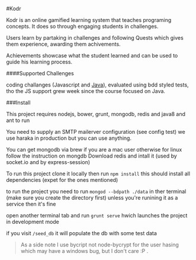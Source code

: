 #Kodr

Kodr is an online gamified learning system that teaches programing concepts. It does so through engaging students in challenges.


Users learn by partaking in challenges and following Quests which gives them experience, awarding them achivements.

Achievements showcase what the student learned and can be used to guide his learning process.


####Supported Challenges

coding challanges (Javascript and [Java](https://github.com/amrdraz/java-code-runner)), evaluated using bdd styled tests, tho the JS support grew week since the course focused on Java.

###Install

This project requires nodejs, bower, grunt, mongodb, redis and java8 and ant to run

You need to supply an SMTP mailerver configuration (see config test) we use haraka in production but you can use anything.

You can get mongodb via brew if you are a mac user otherwise for linux follow the instruction on mongdb
Download redis and intall it (used by socket.io and by express-session)

To run this project clone it locally then run `npm install`
this should install all dependencies (expet for the ones mentioned)

to run the project you need to run `mongod --bdpath ./data` in ther terminal (make sure you create the directory first) unless you're runining it as a service then it's fine

open another terminal tab and run `grunt serve` hwich launches the project in development mode

if you visit `/seed_db` it will populate the db with some test data

>As a side note I use bycript not node-bycrypt for the user hasing which may have a windows bug, but I don't care :P .
